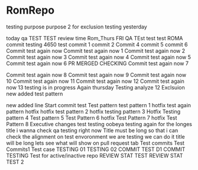 # RomRepo
testing purpose purpose 2 for exclusion
testing yesterday

today qa
TEST TEST
review time
Rom_Thurs
FRI QA
TEst
test
test
ROMA
commit testing 4650
test
commit 1
commit 2
Commit 4
commit 5
commit 6
Commit test again now
Commit test again now 1
Commit test again now 2
Commit test again now 3
Commit test again now 4
Commit test again now 5
Commit test again now 6
PR MERGED CHECKING
Commit test again now 7

Commit test again now 8
Commit test again now 9
Commit test again now 10
Commit test again now 11
Commit test again now 12
Commit test again now 13
testing is in progress
Again thursday
Testing analyze 12
Exclsuion new added
test pattern

new added line
Start commit test
Test pattern
test pattern 1
hotfix
test again pattern
hotfix
hotfix
test pattern 2
hotfix
testing pattern 3
Hotfix
Testing pattern 4
Test pattern 5
Test Pattern 6
hotfix
Test Pattern 7
hotfix
Test Pattern 8
Executive changes test
testing oobeya testing again for the longes title i wanna check qa testing right now
Title must be long so that i can check the alignment on test envoronment we are testing we can do it title will be long lets see what will show on pull request tab
Test commits
Test Commits1
Test case
TESTING 01
TESTING 02
COMMIT TEST
D1 COMMIT TESTING
Test for active/inactive repo
REVIEW STAT TEST
REVIEW STAT TEST 2
